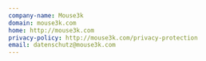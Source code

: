 ```yaml
---
company-name: Mouse3k
domain: mouse3k.com
home: http://mouse3k.com
privacy-policy: http://mouse3k.com/privacy-protection
email: datenschutz@mouse3k.com
---
```




